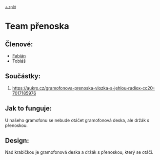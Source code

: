 <sub>[<-zpět](https://github.com/robodilna/gramofon#na%C5%A1e-teamy)</sub>

# Team přenoska

## Členové:
 - [Fabián](https://github.com/BabaFabaBaba)
 - Tobiáš

## Součástky: 
1. https://aukro.cz/gramofonova-prenoska-vlozka-s-jehlou-radiox-cc20-7017185976

## Jak to funguje:
U našeho gramofonu se nebude otáčet gramofonová deska, ale držák s přenoskou.

## Design:
Nad krabičkou je gramofonová deska a držák s přenoskou, který se otáčí.
